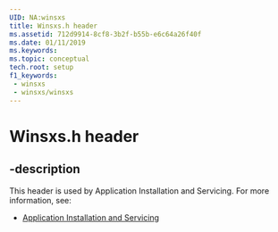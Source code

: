 ```yaml
---
UID: NA:winsxs
title: Winsxs.h header
ms.assetid: 712d9914-8cf8-3b2f-b55b-e6c64a26f40f
ms.date: 01/11/2019
ms.keywords: 
ms.topic: conceptual
tech.root: setup
f1_keywords:
 - winsxs
 - winsxs/winsxs
---
```


# Winsxs.h header


## -description

This header is used by Application Installation and Servicing. For more information, see:

- [Application Installation and Servicing](../_setup/index.md)

